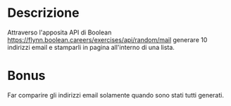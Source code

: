 # Descrizione

Attraverso l'apposita API di Boolean
https://flynn.boolean.careers/exercises/api/random/mail
generare 10 indirizzi email e stamparli in pagina all'interno di una lista.

# Bonus

Far comparire gli indirizzi email solamente quando sono stati tutti generati.